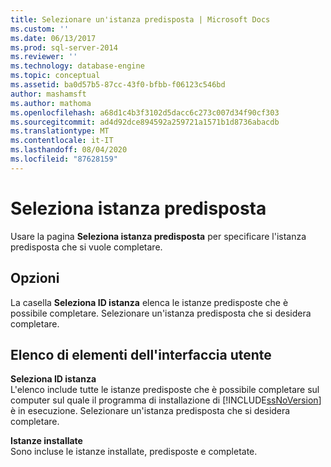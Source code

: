 ```yaml
---
title: Selezionare un'istanza predisposta | Microsoft Docs
ms.custom: ''
ms.date: 06/13/2017
ms.prod: sql-server-2014
ms.reviewer: ''
ms.technology: database-engine
ms.topic: conceptual
ms.assetid: ba0d57b5-87cc-43f0-bfbb-f06123c546bd
author: mashamsft
ms.author: mathoma
ms.openlocfilehash: a68d1c4b3f3102d5dacc6c273c007d34f90cf303
ms.sourcegitcommit: ad4d92dce894592a259721a1571b1d8736abacdb
ms.translationtype: MT
ms.contentlocale: it-IT
ms.lasthandoff: 08/04/2020
ms.locfileid: "87628159"
---
```

# <a name="select-a-prepared-instance"></a>Seleziona istanza predisposta
  Usare la pagina **Seleziona istanza predisposta** per specificare l'istanza predisposta che si vuole completare.  
  
## <a name="options"></a>Opzioni  
 La casella **Seleziona ID istanza** elenca le istanze predisposte che è possibile completare. Selezionare un'istanza predisposta che si desidera completare.  
  
## <a name="ui-element-list"></a>Elenco di elementi dell'interfaccia utente  
 **Seleziona ID istanza**  
 L'elenco include tutte le istanze predisposte che è possibile completare sul computer sul quale il programma di installazione di [!INCLUDE[ssNoVersion](../../includes/ssnoversion-md.md)] è in esecuzione. Selezionare un'istanza predisposta che si desidera completare.  
  
 **Istanze installate**  
 Sono incluse le istanze installate, predisposte e completate.  
  
  
